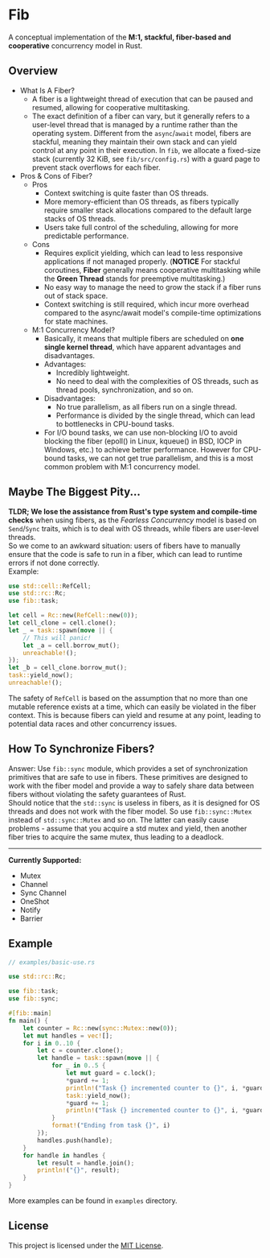 # Fib
A conceptual implementation of the __M:1, stackful, fiber-based and cooperative__ concurrency model in Rust.
## Overview
- What Is A Fiber?
  - A fiber is a lightweight thread of execution that can be paused and resumed, allowing for cooperative multitasking.
  - The exact definition of a fiber can vary, but it generally refers to a user-level thread that is managed by a runtime rather than the operating system. Different from the `async`/`await` model, fibers are stackful, meaning they maintain their own stack and can yield control at any point in their execution. In `fib`, we allocate a fixed-size stack (currently 32 KiB, see `fib/src/config.rs`) with a guard page to prevent stack overflows for each fiber.
- Pros & Cons of Fiber?
  - Pros
    - Context switching is quite faster than OS threads.
    - More memory-efficient than OS threads, as fibers typically require smaller stack allocations compared to the default large stacks of OS threads.
    - Users take full control of the scheduling, allowing for more predictable performance.
  - Cons
    - Requires explicit yielding, which can lead to less responsive applications if not managed properly.   (__NOTICE__ For stackful coroutines, __Fiber__ generally means cooperative multitasking while the __Green Thread__ stands for preemptive multitasking.)
    - No easy way to manage the need to grow the stack if a fiber runs out of stack space.
    - Context switching is still required, which incur more overhead compared to the async/await model's compile-time optimizations for state machines.
  - M:1 Concurrency Model?
    - Basically, it means that multiple fibers are scheduled on __one single kernel thread__, which have apparent advantages and disadvantages.
    - Advantages:
      - Incredibly lightweight.
      - No need to deal with the complexities of OS threads, such as thread pools, synchronization, and so on.
    - Disadvantages:
      - No true parallelism, as all fibers run on a single thread.
      - Performance is divided by the single thread, which can lead to bottlenecks in CPU-bound tasks.
    - For I/O bound tasks, we can use non-blocking I/O to avoid blocking the fiber (epoll() in Linux, kqueue() in BSD, IOCP in Windows, etc.) to achieve better performance. However for CPU-bound tasks, we can not get true parallelism, and this is a most common problem with M:1 concurrency model. 
## Maybe The Biggest Pity...
__TLDR; We lose the assistance from Rust's type system and compile-time checks__ when using fibers, as the _Fearless Concurrency_ model is based on `Send`/`Sync` traits, which is to deal with OS threads, while fibers are user-level threads. <br/>
So we come to an awkward situation: users of fibers have to manually ensure that the code is safe to run in a fiber, which can lead to runtime errors if not done correctly.<br/> Example: 
```rust
use std::cell::RefCell;
use std::rc::Rc;
use fib::task;

let cell = Rc::new(RefCell::new(0));
let cell_clone = cell.clone();
let _ = task::spawn(move || {
    // This will panic!
    let _a = cell.borrow_mut();
    unreachable!();
});
let _b = cell_clone.borrow_mut();
task::yield_now();
unreachable!();
```
The safety of `RefCell` is based on the assumption that no more than one mutable reference exists at a time, which can easily be violated in the fiber context. This is because fibers can yield and resume at any point, leading to potential data races and other concurrency issues.
## How To Synchronize Fibers?
Answer: Use `fib::sync` module, which provides a set of synchronization primitives that are safe to use in fibers. These primitives are designed to work with the fiber model and provide a way to safely share data between fibers without violating the safety guarantees of Rust. <br/>
Should notice that the `std::sync` is useless in fibers, as it is designed for OS threads and does not work with the fiber model. So use `fib::sync::Mutex` instead of `std::sync::Mutex` and so on. The latter can easily cause problems - assume that you acquire a std mutex and yield, then another fiber tries to acquire the same mutex, thus leading to a deadlock.

---

__Currently Supported:__
  - Mutex
  - Channel
  - Sync Channel
  - OneShot
  - Notify
  - Barrier
## Example
```rust
// examples/basic-use.rs

use std::rc::Rc;

use fib::task;
use fib::sync;

#[fib::main]
fn main() {
    let counter = Rc::new(sync::Mutex::new(0));
    let mut handles = vec![];
    for i in 0..10 {
        let c = counter.clone();
        let handle = task::spawn(move || {
            for _ in 0..5 {
                let mut guard = c.lock();
                *guard += 1;
                println!("Task {} incremented counter to {}", i, *guard);
                task::yield_now();
                *guard += 1;
                println!("Task {} incremented counter to {}", i, *guard);
            }
            format!("Ending from task {}", i)
        });
        handles.push(handle);
    }
    for handle in handles {
        let result = handle.join();
        println!("{}", result);
    }
}
```
More examples can be found in `examples` directory.
## License
This project is licensed under the [MIT License](LICENSE).